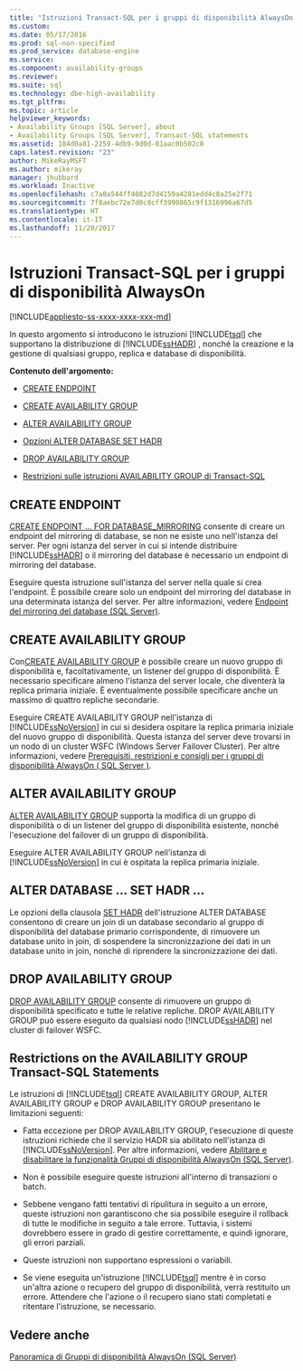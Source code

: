 ```yaml
---
title: "Istruzioni Transact-SQL per i gruppi di disponibilità AlwaysOn | Microsoft Docs"
ms.custom: 
ms.date: 05/17/2016
ms.prod: sql-non-specified
ms.prod_service: database-engine
ms.service: 
ms.component: availability-groups
ms.reviewer: 
ms.suite: sql
ms.technology: dbe-high-availability
ms.tgt_pltfrm: 
ms.topic: article
helpviewer_keywords:
- Availability Groups [SQL Server], about
- Availability Groups [SQL Server], Transact-SQL statements
ms.assetid: 184d0a81-2259-4db9-9d0d-01aac0b502c8
caps.latest.revision: "23"
author: MikeRayMSFT
ms.author: mikeray
manager: jhubbard
ms.workload: Inactive
ms.openlocfilehash: c7a8a544ff4082d7d4159a4281edd4c8a25e2f71
ms.sourcegitcommit: 7f8aebc72e7d0c8cff3990865c9f1316996a67d5
ms.translationtype: HT
ms.contentlocale: it-IT
ms.lasthandoff: 11/20/2017
---
```

# <a name="transact-sql-statements-for-always-on-availability-groups"></a>Istruzioni Transact-SQL per i gruppi di disponibilità AlwaysOn
[!INCLUDE[appliesto-ss-xxxx-xxxx-xxx-md](../../../includes/appliesto-ss-xxxx-xxxx-xxx-md.md)]

  In questo argomento si introducono le istruzioni [!INCLUDE[tsql](../../../includes/tsql-md.md)] che supportano la distribuzione di [!INCLUDE[ssHADR](../../../includes/sshadr-md.md)] , nonché la creazione e la gestione di qualsiasi gruppo, replica e database di disponibilità.  
  
 **Contenuto dell'argomento:**  
  
-   [CREATE ENDPOINT](#CreateEndpoint)  
  
-   [CREATE AVAILABILITY GROUP](#CreateAG)  
  
-   [ALTER AVAILABILITY GROUP](#AlterAG)  
  
-   [Opzioni ALTER DATABASE SET HADR](#AlterDb)  
  
-   [DROP AVAILABILITY GROUP](#DropAG)  
  
-   [Restrizioni sulle istruzioni AVAILABILITY GROUP di Transact-SQL](#Restrictions)  
  
##  <a name="CreateEndpoint"></a> CREATE ENDPOINT  
 [CREATE ENDPOINT … FOR DATABASE_MIRRORING](../../../t-sql/statements/create-endpoint-transact-sql.md) consente di creare un endpoint del mirroring di database, se non ne esiste uno nell'istanza del server. Per ogni istanza del server in cui si intende distribuire [!INCLUDE[ssHADR](../../../includes/sshadr-md.md)] o il mirroring del database è necessario un endpoint di mirroring del database.  
  
 Eseguire questa istruzione sull'istanza del server nella quale si crea l'endpoint. È possibile creare solo un endpoint del mirroring del database in una determinata istanza del server. Per altre informazioni, vedere [Endpoint del mirroring del database &#40;SQL Server&#41;](../../../database-engine/database-mirroring/the-database-mirroring-endpoint-sql-server.md).  
  
##  <a name="CreateAG"></a> CREATE AVAILABILITY GROUP  
 Con[CREATE AVAILABILITY GROUP](../../../t-sql/statements/create-availability-group-transact-sql.md) è possibile creare un nuovo gruppo di disponibilità e, facoltativamente, un listener del gruppo di disponibilità. È necessario specificare almeno l'istanza del server locale, che diventerà la replica primaria iniziale. È eventualmente possibile specificare anche un massimo di quattro repliche secondarie.  
  
 Eseguire CREATE AVAILABILITY GROUP nell'istanza di [!INCLUDE[ssNoVersion](../../../includes/ssnoversion-md.md)] in cui si desidera ospitare la replica primaria iniziale del nuovo gruppo di disponibilità. Questa istanza del server deve trovarsi in un nodo di un cluster WSFC (Windows Server Failover Cluster). Per altre informazioni, vedere [Prerequisiti, restrizioni e consigli per i gruppi di disponibilità AlwaysOn &#40; SQL Server &#41;](../../../database-engine/availability-groups/windows/prereqs-restrictions-recommendations-always-on-availability.md).  
  
##  <a name="AlterAG"></a> ALTER AVAILABILITY GROUP  
 [ALTER AVAILABILITY GROUP](../../../t-sql/statements/alter-availability-group-transact-sql.md) supporta la modifica di un gruppo di disponibilità o di un listener del gruppo di disponibilità esistente, nonché l'esecuzione del failover di un gruppo di disponibilità.  
  
 Eseguire ALTER AVAILABILITY GROUP nell'istanza di [!INCLUDE[ssNoVersion](../../../includes/ssnoversion-md.md)] in cui è ospitata la replica primaria iniziale.  
  
##  <a name="AlterDb"></a> ALTER DATABASE … SET HADR …  
 Le opzioni della clausola [SET HADR](../../../t-sql/statements/alter-database-transact-sql-set-hadr.md) dell'istruzione ALTER DATABASE consentono di creare un join di un database secondario al gruppo di disponibilità del database primario corrispondente, di rimuovere un database unito in join, di sospendere la sincronizzazione dei dati in un database unito in join, nonché di riprendere la sincronizzazione dei dati.  
  
##  <a name="DropAG"></a> DROP AVAILABILITY GROUP  
 [DROP AVAILABILITY GROUP](../../../t-sql/statements/drop-availability-group-transact-sql.md) consente di rimuovere un gruppo di disponibilità specificato e tutte le relative repliche. DROP AVAILABILITY GROUP può essere eseguito da qualsiasi nodo [!INCLUDE[ssHADR](../../../includes/sshadr-md.md)] nel cluster di failover WSFC.  
  
##  <a name="Restrictions"></a> Restrictions on the AVAILABILITY GROUP Transact-SQL Statements  
 Le istruzioni di [!INCLUDE[tsql](../../../includes/tsql-md.md)] CREATE AVAILABILITY GROUP, ALTER AVAILABILITY GROUP e DROP AVAILABILITY GROUP presentano le limitazioni seguenti:  
  
-   Fatta eccezione per DROP AVAILABILITY GROUP, l'esecuzione di queste istruzioni richiede che il servizio HADR sia abilitato nell'istanza di [!INCLUDE[ssNoVersion](../../../includes/ssnoversion-md.md)]. Per altre informazioni, vedere [Abilitare e disabilitare la funzionalità Gruppi di disponibilità AlwaysOn &#40;SQL Server&#41;](../../../database-engine/availability-groups/windows/enable-and-disable-always-on-availability-groups-sql-server.md).  
  
-   Non è possibile eseguire queste istruzioni all'interno di transazioni o batch.  
  
-   Sebbene vengano fatti tentativi di ripulitura in seguito a un errore, queste istruzioni non garantiscono che sia possibile eseguire il rollback di tutte le modifiche in seguito a tale errore. Tuttavia, i sistemi dovrebbero essere in grado di gestire correttamente, e quindi ignorare, gli errori parziali.  
  
-   Queste istruzioni non supportano espressioni o variabili.  
  
-   Se viene eseguita un'istruzione [!INCLUDE[tsql](../../../includes/tsql-md.md)] mentre è in corso un'altra azione o recupero del gruppo di disponibilità, verrà restituito un errore. Attendere che l'azione o il recupero siano stati completati e ritentare l'istruzione, se necessario.  
  
## <a name="see-also"></a>Vedere anche  
 [Panoramica di Gruppi di disponibilità AlwaysOn &#40;SQL Server&#41;](../../../database-engine/availability-groups/windows/overview-of-always-on-availability-groups-sql-server.md)  
  
  

